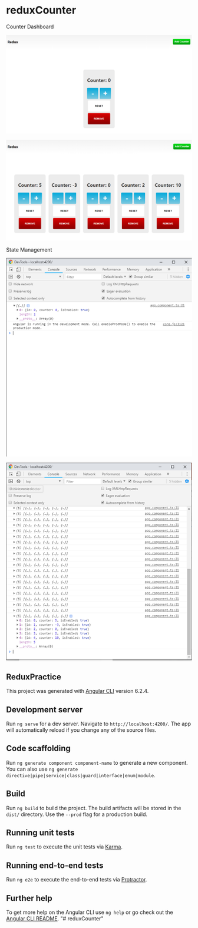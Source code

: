 # reduxCounter

Counter Dashboard

![Counter Dashboard](https://raw.githubusercontent.com/hughmiranda94/reduxCounter/master/src/assets/counter-dashboard.png)

![Multiple Counters Dashboard](https://raw.githubusercontent.com/hughmiranda94/reduxCounter/master/src/assets/counters-dashboard.png)

State Management

![DevTools State](https://raw.githubusercontent.com/hughmiranda94/reduxCounter/master/src/assets/devTools-state.png)

![DevTools Multiple States](https://raw.githubusercontent.com/hughmiranda94/reduxCounter/master/src/assets/devTools-states.png)


## ReduxPractice

This project was generated with [Angular CLI](https://github.com/angular/angular-cli) version 6.2.4.

## Development server

Run `ng serve` for a dev server. Navigate to `http://localhost:4200/`. The app will automatically reload if you change any of the source files.

## Code scaffolding

Run `ng generate component component-name` to generate a new component. You can also use `ng generate directive|pipe|service|class|guard|interface|enum|module`.

## Build

Run `ng build` to build the project. The build artifacts will be stored in the `dist/` directory. Use the `--prod` flag for a production build.

## Running unit tests

Run `ng test` to execute the unit tests via [Karma](https://karma-runner.github.io).

## Running end-to-end tests

Run `ng e2e` to execute the end-to-end tests via [Protractor](http://www.protractortest.org/).

## Further help

To get more help on the Angular CLI use `ng help` or go check out the [Angular CLI README](https://github.com/angular/angular-cli/blob/master/README.md).
"# reduxCounter" 
